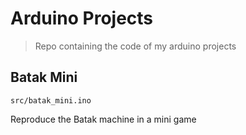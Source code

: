 # Arduino Projects

> Repo containing the code of my arduino projects

## Batak Mini

```
src/batak_mini.ino
```

Reproduce the Batak machine in a mini game
